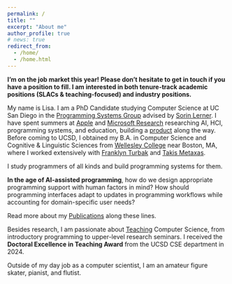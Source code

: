 ```yaml
---
permalink: /
title: ""
excerpt: "About me"
author_profile: true
# news: true
redirect_from: 
  - /home/
  - /home.html
---
```


**I’m on the job market this year! Please don’t hesitate to get in touch if you have a position to fill. I am interested in both tenure-track academic positions (SLACs & teaching-focused) and industry positions.**



My name is Lisa. I am a PhD Candidate studying Computer Science at UC San Diego in the [Programming Systems Group](http://cseweb.ucsd.edu/groups/progsys/) advised by [Sorin Lerner](http://cseweb.ucsd.edu/~lerner/). 
I have spent summers at [Apple](https://machinelearning.apple.com) and [Microsoft Research](https://www.microsoft.com/en-us/research/group/research-software-engineering-rise/) researching AI, HCI, programming systems, and education, building a [product](https://microsoft.github.io/z3guide/) along the way.
Before coming to UCSD, I obtained my B.A. in Computer Science and Cognitive & Linguistic Sciences from [Wellesley College](https://www.wellesley.edu) near Boston, MA, 
where I worked extensively with [Franklyn Turbak](https://cs.wellesley.edu/~fturbak/) and [Takis Metaxas](https://www.wellesley.edu/people/panagiotis-metaxas).

I study programmers of all kinds and build programming systems for them. 
<!-- How do we incorporate more human factors into designing programming systems? How can programming interfaces better support creativity and communication of thoughts? How do we build more _active_ programming assistants that always align with the user's workflow?  -->
**In the age of AI-assisted programming**, how do we design appropriate programming support with human factors in mind?
How should programming interfaces adapt to updates in programming workflows while accounting for domain-specific user needs?
<!-- Read more about my [Research](/research/) vision and recent [Projects](/projects/) and [Publications](/publications/) along these lines. -->
Read more about my [Publications](/publications/) along these lines.

Besides research, I am passionate about [Teaching](/teaching/) Computer Science, from introductory programming to upper-level research seminars. I received the **Doctoral Excellence in Teaching Award** from the UCSD CSE department in 2024.

Outside of my day job as a computer scientist, I am an amateur figure skater, pianist, and flutist.


<!-- 
Recent Projects
------
### Paradigms and Tools
- [Validation of AI-Generated Code](/projects/): validating AI-generated code with live programming.
<!-- - [Functional Debugging](/projects/): evidence-driven functional debugging support. -->
<!-- - [Debugging GUI Applications](/projects/): debugging via record/replay and live programming.
- [Education in Logic Modeling](/projects/): web experience for teaching and learning logic modeling. -->
<!-- - PBUnit: a live programming environment with built-in support for unit testing and example-centric programming. -->
<!-- - [Live Rust](/projects/): a Live Programming environment for Rust ownership and lifetimes. -->
<!-- - [Rust](/projects/): better Rust error reporting on lifetimes and ownerships. -->
<!-- - [SnipPy+](/projects/): an uninterrupted live programming-by-example synthesizer. -->
<!-- 
### Empirical Evidence
- [Functional Debugging](/projects/): understanding debugging strategies in functional programming.
- [Live Programming in Education](/projects/): evaluating the impact of using live programming in CS1.

The [Projects](/projects/) tab shows a full list of my projects. --> 
